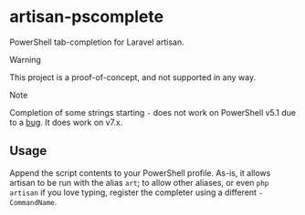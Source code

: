 # artisan-pscomplete

PowerShell tab-completion for Laravel artisan.

> [!WARNING]
> This project is a proof-of-concept, and not supported in any way.

> [!NOTE]
> Completion of some strings starting `-` does not work on PowerShell v5.1 due to a [bug](https://github.com/PowerShell/PowerShell/issues/2912). It does work on v7.x.

## Usage

Append the script contents to your PowerShell profile. As-is, it allows artisan to be run with the alias `art`; to allow other aliases, or even `php artisan` if you love typing, register the completer using a different `-CommandName`.
